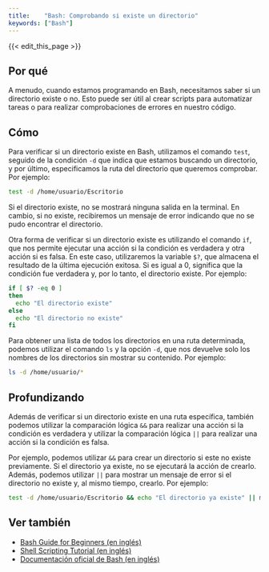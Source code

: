 ```yaml
---
title:    "Bash: Comprobando si existe un directorio"
keywords: ["Bash"]
---
```


{{< edit_this_page >}}

## Por qué

A menudo, cuando estamos programando en Bash, necesitamos saber si un directorio existe o no. Esto puede ser útil al crear scripts para automatizar tareas o para realizar comprobaciones de errores en nuestro código.

## Cómo

Para verificar si un directorio existe en Bash, utilizamos el comando `test`, seguido de la condición `-d` que indica que estamos buscando un directorio, y por último, especificamos la ruta del directorio que queremos comprobar. Por ejemplo:

```Bash
test -d /home/usuario/Escritorio
```

Si el directorio existe, no se mostrará ninguna salida en la terminal. En cambio, si no existe, recibiremos un mensaje de error indicando que no se pudo encontrar el directorio.

Otra forma de verificar si un directorio existe es utilizando el comando `if`, que nos permite ejecutar una acción si la condición es verdadera y otra acción si es falsa. En este caso, utilizaremos la variable `$?`, que almacena el resultado de la última ejecución exitosa. Si es igual a 0, significa que la condición fue verdadera y, por lo tanto, el directorio existe. Por ejemplo:

```Bash
if [ $? -eq 0 ]
then 
  echo "El directorio existe"
else
  echo "El directorio no existe"
fi
```

Para obtener una lista de todos los directorios en una ruta determinada, podemos utilizar el comando `ls` y la opción `-d`, que nos devuelve solo los nombres de los directorios sin mostrar su contenido. Por ejemplo:

```Bash
ls -d /home/usuario/*
```

## Profundizando

Además de verificar si un directorio existe en una ruta específica, también podemos utilizar la comparación lógica `&&` para realizar una acción si la condición es verdadera y utilizar la comparación lógica `||` para realizar una acción si la condición es falsa.

Por ejemplo, podemos utilizar `&&` para crear un directorio si este no existe previamente. Si el directorio ya existe, no se ejecutará la acción de crearlo. Además, podemos utilizar `||` para mostrar un mensaje de error si el directorio no existe y, al mismo tiempo, crearlo. Por ejemplo:

```Bash
test -d /home/usuario/Escritorio && echo "El directorio ya existe" || mkdir /home/usuario/Escritorio && echo "Se ha creado el directorio"
```

## Ver también

- [Bash Guide for Beginners (en inglés)](https://linuxconfig.org/bash-scripting-tutorial-for-beginners)
- [Shell Scripting Tutorial (en inglés)](https://www.shellscript.sh/index.html)
- [Documentación oficial de Bash (en inglés)](https://www.gnu.org/software/bash/manual/bash.html)